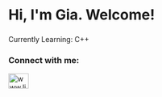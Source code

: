 <h1 align="left">Hi, I'm Gia. Welcome!</h1>


###

<p align="left">Currently Learning: C++<br>

###

<h3 align="left">Connect with me:</h3>
<p align="left">
<a href="https://www.linkedin.com/in/gia-henville/" target="blank"><img align="center" src="https://raw.githubusercontent.com/rahuldkjain/github-profile-readme-generator/master/src/images/icons/Social/linked-in-alt.svg" alt="www.linkedin.com/in/gia-henville" height="30" width="40" /></a>
</p>


